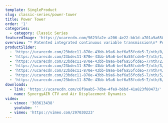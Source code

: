 ```yaml
---
template: SingleProduct
slug: classic-series/power-tower
title: Power Tower
order: '1'
categories:
  - category: Classic Series
featuredImage: 'https://ucarecdn.com/5623fa2e-a206-4e22-bb1d-a701a9a6500f/'
overview: "* Patented integrated continuous variable transmission\n* Potential power range of up to one million watts at\n* 150 step cycles per minute\n* Automatic range of movement variability up to 65cm\n\nMultiple operational modes, including, but not limited to:\n\n* Total body climbing\n* Lower body climbing/stepping (supported and unsupported)\n* Upper body ‘hang pull’ and ‘push press’\n* Upper body reciprocal and/or single arm ‘hang pull’ and ‘push press’\n* Lower body reciprocal and/or one arm supported chest press and row\n* Reciprocal calf press\n* Deadlift and pushdown\n\nDIMENSIONS\r\n\n• 2400 H x 1250 W x 900 L (mm)"
productSlider:
  - 'https://ucarecdn.com/23bdec11-870e-43bb-b9a6-bef6a55fcde5~7/nth/0/'
  - 'https://ucarecdn.com/23bdec11-870e-43bb-b9a6-bef6a55fcde5~7/nth/1/'
  - 'https://ucarecdn.com/23bdec11-870e-43bb-b9a6-bef6a55fcde5~7/nth/2/'
  - 'https://ucarecdn.com/23bdec11-870e-43bb-b9a6-bef6a55fcde5~7/nth/3/'
  - 'https://ucarecdn.com/23bdec11-870e-43bb-b9a6-bef6a55fcde5~7/nth/4/'
  - 'https://ucarecdn.com/23bdec11-870e-43bb-b9a6-bef6a55fcde5~7/nth/5/'
  - 'https://ucarecdn.com/23bdec11-870e-43bb-b9a6-bef6a55fcde5~7/nth/6/'
downloads:
  - link: 'https://ucarecdn.com/c6f9aab5-7dbe-4fe9-b6bd-41a823f80473/'
    name: SynergyAIR CTV and Air Displacement Dynamics
video:
  - vimeo: '303613438'
    youtube: ''
  - vimeo: 'https://vimeo.com/297030223'
---
```


